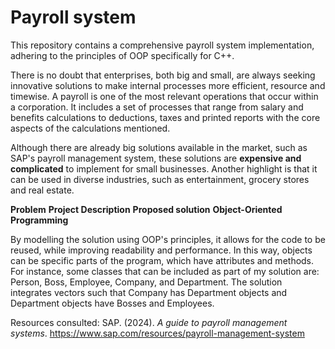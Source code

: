 # Payroll system
This repository contains a comprehensive payroll system implementation, adhering to the principles of OOP specifically for C++.

There is no doubt that enterprises, both big and small, are always seeking innovative solutions to make internal processes more efficient, resource and timewise. A payroll is one of the most relevant operations that occur within a corporation. It includes a set of processes that range from salary and benefits calculations to deductions, taxes and printed reports with the core aspects of the calculations mentioned.

Although there are already big solutions available in the market, such as SAP's payroll management system, these solutions are **expensive and complicated** to implement for small businesses. Another highlight is that it can be used in diverse industries, such as entertainment, grocery stores and real estate.

**Problem**
**Project Description**
**Proposed solution**
**Object-Oriented Programming**

By modelling the solution using OOP's principles, it allows for the code to be reused, while improving readability and performance. In this way, objects can be specific parts of the program, which have attributes and methods. For instance, some classes that can be included as part of my solution are: Person, Boss, Employee, Company, and Department. The solution integrates vectors such that Company has Department objects and Department objects have Bosses and Employees.

Resources consulted:
SAP. (2024). _A guide to payroll management systems_. https://www.sap.com/resources/payroll-management-system
